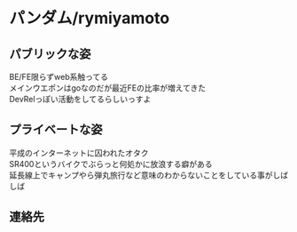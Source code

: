 # パンダム/rymiyamoto
<Profile />

## パブリックな姿
BE/FE限らずweb系触ってる<br>
メインウエポンはgoなのだが最近FEの比率が増えてきた<br>
DevRelっぽい活動をしてるらしいっすよ

## プライベートな姿
平成のインターネットに囚われたオタク<br>
SR400というバイクでぶらっと何処かに放浪する癖がある<br>
延長線上でキャンプやら弾丸旅行など意味のわからないことをしている事がしばしば

## 連絡先

<SNSLinks />
